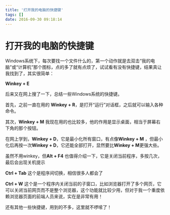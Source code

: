 ```yaml
---
title: '打开我的电脑的快捷键'
tags: []
date: 2016-09-30 09:18:14
---
```


# 打开我的电脑的快捷键

Windows系统下，每次要找一个文件什么的，第一个动作就是去双击“我的电脑”或“计算机”那个图标，点的多了就有点烦了，试试看有没有快捷键，结果真让我找到了，其实很简单： 

**Winkey + E** 

后来又在网上搜了一下，总结一些Windows系统的快捷键。

首先，之前一直在用的 **Winkey + R**，是打开“运行”对话框，之后就可以输入各种命令。

其次，**Winkey + M** 我现在用的也比较多，他的作用是显示桌面，相当于屏幕右下角的那个按钮。

在网上学到，**Winkey + D**，它是最小化所有窗口，有点像**Winkey + M** ，但最小化后再按一次**Winkey + D**，它还能全部打开，显然要比**Winkey + M**更强大些。

虽然不用winkey，但**Alt + F4** 也值得介绍一下，它是关闭当前程序，多按几次，最后会出现关机提示

**Ctrl + Tab** 这个是程序间切换，相信很多人都会了

**Ctrl + W** 这个是一个程序内关闭当前的子窗口，比如浏览器打开了多个网页，它可以关闭当前网页而不是整个浏览器，这个功能就比较少用，但对于我一个重度依赖浏览器页面的前端人员来说，实在是非常有用！

还有其他一些快捷键，用到的不多，这里就不啰嗦了！